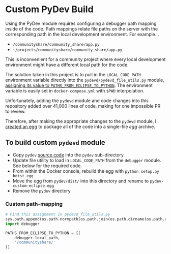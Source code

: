 # Custom PyDev Build

Using the PyDev module requires configuring a debugger path mapping inside of the code.
Path mappings relate file paths on the server with the corresponding path in the local development environment.
For example…

 - `/communityshare/community_share/app.py`
 - `~/projects/communityshare/community_share/app.py`

This is inconvenient for a community project where every local development environment might have a different local path for the code.

The solution taken in this project is to pull in the `LOCAL_CODE_PATH` environment variable directly into the `pydevd/pydevd_file_utils.py` module, [assigning its value to `PATHS_FROM_ECLIPSE_TO_PYTHON`](https://brianfisher.name/content/remote-debugging-python-eclipse-and-pydev). The environment variable is easily set in `docker-compose.yml` with `$PWD` interpolation.

Unfortunately, adding the `pydevd` module and code changes into this repository added over 41,000 lines of code, making for one impossible PR to review.

Therefore, after making the appropriate changes to the `pydevd` module, I [created an egg](http://www.blog.pythonlibrary.org/2012/07/12/python-101-easy_install-or-how-to-create-eggs/) to package all of the code into a single-file _egg_ archive.

## To build custom `pydevd` module

 - Copy `pydev` [source code](http://www.pydev.org/download.html) into the `pydev` sub-directory.
 - Update file utility to load in `LOCAL_CODE_PATH` from the `debugger` module. See below for the required code.
 - From within the Docker console, rebuild the egg with `python setup.py bdist_egg`
 - Move the egg from `pydev/dist/` into this directory and rename to `pydev-custom-eclipse.egg`
 - Remove the `pydev` directory

### Custom path-mapping

```python
# Find this assignment in pydevd_file_utils.py
sys.path.append(os.path.normpath(os.path.join(os.path.dirname(os.path.abspath(__file__)), '..')))
import debugger

PATHS_FROM_ECLIPSE_TO_PYTHON = [(
    debugger.local_path,
    '/communityshare/'
)]
```